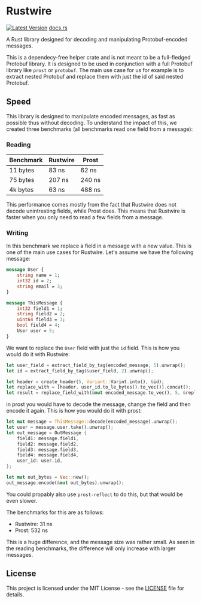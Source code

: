 # Rustwire

[![Latest Version](https://img.shields.io/crates/v/rustwire.svg)](https://crates.io/crates/rustwire)
[docs.rs](https://docs.rs/rustwire/)

A Rust library designed for decoding and manipulating Protobuf-encoded messages.

This is a dependecy-free helper crate and is not meant to be a full-fledged Protobuf library. It is designed to be used in conjunction with a full Protobuf library like `prost` or `protobuf`. The main use case for us for example is to extract nested Protobuf and replace them with just the id of said nested Protobuf.

## Speed

This library is designed to manipulate encoded messages, as fast as possible thus without decoding. To understand the impact of this, we created three benchmarks (all benchmarks read one field from a message):

### Reading

| Benchmark | Rustwire | Prost  |
| --------- | -------- | ------ |
| 11 bytes  | 83 ns    | 62 ns  |
| 75 bytes  | 207 ns   | 240 ns |
| 4k bytes  | 63 ns    | 488 ns |

This performance comes mostly from the fact that Rustwire does not decode unintresting fields, while Prost does. This means that Rustwire is faster when you only need to read a few fields from a message.

### Writing

In this benchmark we replace a field in a message with a new value. This is one of the main use cases for Rustwire. Let's assume we have the following message:

```protobuf
message User {
    string name = 1;
    int32 id = 2;
    string email = 3;
}

message ThisMessage {
    int32 field1 = 1;
    string field2 = 2;
    uint64 field3 = 3;
    bool field4 = 4;
    User user = 5;
}
```

We want to replace the `User` field with just the `id` field. This is how you would do it with Rustwire:

```rust
let user_field = extract_field_by_tag(encoded_message, 5).unwrap();
let id = extract_field_by_tag(&user_field, 2).unwrap();

let header = create_header(5, Variant::Varint.into(), &id);
let replace_with = [header, user_id.to_le_bytes().to_vec()].concat();
let result = replace_field_with(&mut encoded_message.to_vec(), 5, &replace_with).unwrap();
```

in prost you would have to decode the message, change the field and then encode it again. This is how you would do it with prost:

```rust
let mut message = ThisMessage::decode(encoded_message).unwrap();
let user = message.user.take().unwrap();
let out_message = OutMessage {
    field1: message.field1,
    field2: message.field2,
    field3: message.field3,
    field4: message.field4,
    user_id: user.id,
};

let mut out_bytes = Vec::new();
out_message.encode(&mut out_bytes).unwrap();
```

You could propably also use `prost-reflect` to do this, but that would be even slower.

The benchmarks for this are as follows:

- Rustwire: 31 ns
- Prost: 532 ns

This is a huge difference, and the message size was rather small. As seen in the reading benchmarks, the difference will only increase with larger messages.

## License

This project is licensed under the MIT License - see the [LICENSE](LICENSE) file for details.
